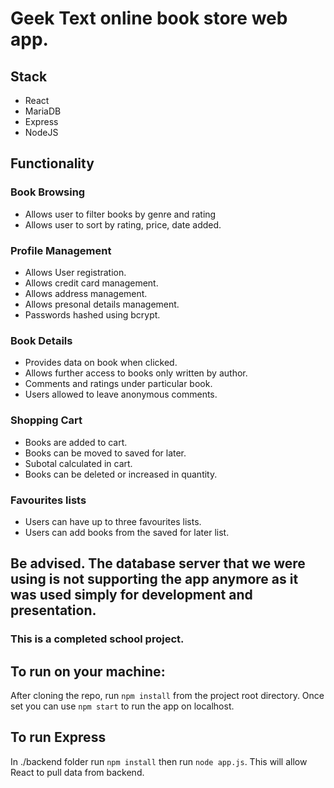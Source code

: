# Geek Text online book store web app.

## Stack
- React
- MariaDB
- Express
- NodeJS

## Functionality

### Book Browsing
- Allows user to filter books by genre and rating
- Allows user to sort by rating, price, date added.

### Profile Management
- Allows User registration.
- Allows credit card management.
- Allows address management.
- Allows presonal details management.
- Passwords hashed using bcrypt.

### Book Details
- Provides data on book when clicked. 
- Allows further access to books only written by author.
- Comments and ratings under particular book.
- Users allowed to leave anonymous comments.

### Shopping Cart
- Books are added to cart.
- Books can be moved to saved for later.
- Subotal calculated in cart.
- Books can be deleted or increased in quantity.

### Favourites lists
- Users can have up to three favourites lists.
- Users can add books from the saved for later list.

## Be advised. The database server that we were using is not supporting the app anymore as it was used simply for development and presentation.

### This is a completed school project.

## To run on your machine:

After cloning the repo, run ```npm install``` from the project root directory. Once set you can use `npm start` to run the app on localhost.

## To run Express

In ./backend folder run ```npm install``` then run ```node app.js```. This will allow React to pull data from backend.


